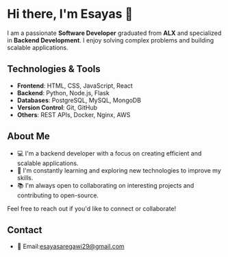 # Hi there, I'm Esayas 👋

I am a passionate **Software Developer** graduated from **ALX** and specialized in **Backend Development**. I enjoy solving complex problems and building scalable applications.

## Technologies & Tools

- **Frontend**: HTML, CSS, JavaScript, React
- **Backend**: Python, Node.js, Flask
- **Databases**: PostgreSQL, MySQL, MongoDB
- **Version Control**: Git, GitHub
- **Others**: REST APIs, Docker, Nginx, AWS

## About Me

- 💻 I'm a backend developer with a focus on creating efficient and scalable applications.
- 🌱 I'm constantly learning and exploring new technologies to improve my skills.
- 📚 I'm always open to collaborating on interesting projects and contributing to open-source.


Feel free to reach out if you'd like to connect or collaborate!

## Contact

- 📧 Email:esayasaregawi29@gmail.com

